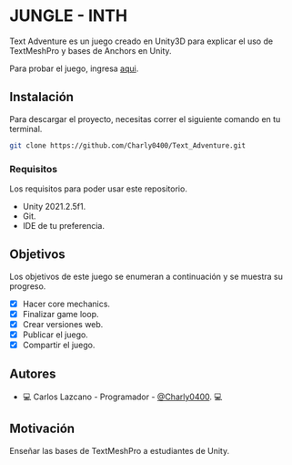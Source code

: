# JUNGLE - INTH


Text Adventure es un juego creado en Unity3D para explicar el uso de TextMeshPro y bases de Anchors en Unity.

Para probar el juego, ingresa [aqui](https://lazcarnitas.itch.io/text-adventure). 

## Instalación

Para descargar el proyecto, necesitas correr el siguiente comando en tu terminal.

```bash
git clone https://github.com/Charly0400/Text_Adventure.git
```

### Requisitos

Los requisitos para poder usar este repositorio.

* Unity 2021.2.5f1.
* Git.
* IDE de tu preferencia.

## Objetivos

Los objetivos de este juego se enumeran a continuación y se muestra su progreso.

- [x] Hacer core mechanics.
- [x] Finalizar game loop.
- [x] Crear versiones web.
- [x] Publicar el juego.
- [x] Compartir el juego.

## Autores

* :computer:  Carlos Lazcano - Programador - [@Charly0400](https://github.com/Charly0400). :computer:
  


## Motivación

Enseñar las bases de TextMeshPro a estudiantes de Unity.
